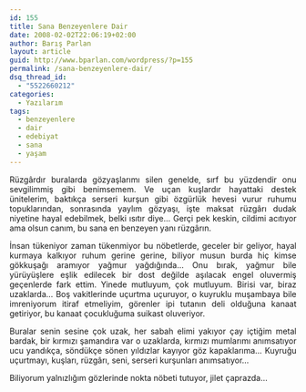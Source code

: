 ```yaml
---
id: 155
title: Sana Benzeyenlere Dair
date: 2008-02-02T22:06:19+02:00
author: Barış Parlan
layout: article
guid: http://www.bparlan.com/wordpress/?p=155
permalink: /sana-benzeyenlere-dair/
dsq_thread_id:
  - "5522660212"
categories:
  - Yazılarım
tags:
  - benzeyenlere
  - dair
  - edebiyat
  - sana
  - yaşam
---
```


<p style="text-align: justify;">
  Rüzgârdır buralarda gözyaşlarımı silen genelde, sırf bu yüzdendir onu sevgilimmiş gibi benimsemem. Ve uçan kuşlardır hayattaki destek ünitelerim, baktıkça serseri kurşun gibi özgürlük hevesi vurur ruhumu topuklarından, sonrasında yaylım gözyaşı, işte maksat rüzgârı dudak niyetine hayal edebilmek, belki ısıtır diye&#8230; Gerçi pek keskin, cildimi acıtıyor ama olsun canım, bu sana en benzeyen yanı rüzgârın.
</p>

<p style="text-align: justify;">
  İnsan tükeniyor zaman tükenmiyor bu nöbetlerde, geceler bir geliyor, hayal kurmaya kalkıyor ruhum gerine gerine, biliyor musun burda hiç kimse gökkuşağı aramıyor yağmur yağdığında&#8230; Onu bırak, yağmur bile yürüyüşlere eşlik edilecek bir dost değilde aşılacak engel oluvermiş geçenlerde fark ettim. Yinede mutluyum, çok mutluyum. Birisi var, biraz uzaklarda&#8230; Boş vakitlerinde uçurtma uçuruyor, o kuyruklu muşambaya bile imreniyorum itiraf etmeliyim, görenler ipi tutanın deli olduğuna kanaat getiriyor, bu kanaat çocukluğuma suikast oluveriyor.
</p>

<p style="text-align: justify;">
  Buralar senin sesine çok uzak, her sabah elimi yakıyor çay içtiğim metal bardak, bir kırmızı şamandıra var o uzaklarda, kırmızı mumlarımı anımsatıyor ucu yandıkça, söndükçe sönen yıldızlar kayıyor göz kapaklarıma&#8230; Kuyruğu uçurtmayı, kuşları, rüzgârı, seni, serseri kurşunları anımsatıyor&#8230;
</p>

<p style="text-align: justify;">
  Biliyorum yalnızlığım gözlerinde nokta nöbeti tutuyor, jilet çaprazda&#8230;
</p>
